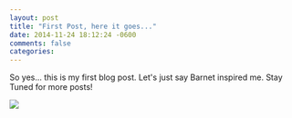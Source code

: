 ```yaml
---
layout: post
title: "First Post, here it goes..."
date: 2014-11-24 18:12:24 -0600
comments: false
categories: 
---
```



So yes... this is my first blog post. Let's just say Barnet inspired me. Stay Tuned for more posts!

<img src="https://lh4.googleusercontent.com/-6PTDTlEiQto/AAAAAAAAAAI/AAAAAAAAABI/xz-zqfhl7sA/photo.jpg">

